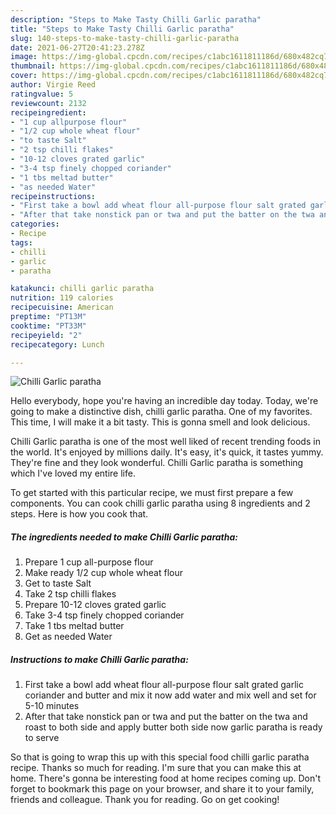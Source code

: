 ```yaml
---
description: "Steps to Make Tasty Chilli Garlic paratha"
title: "Steps to Make Tasty Chilli Garlic paratha"
slug: 140-steps-to-make-tasty-chilli-garlic-paratha
date: 2021-06-27T20:41:23.278Z
image: https://img-global.cpcdn.com/recipes/c1abc1611811186d/680x482cq70/chilli-garlic-paratha-recipe-main-photo.jpg
thumbnail: https://img-global.cpcdn.com/recipes/c1abc1611811186d/680x482cq70/chilli-garlic-paratha-recipe-main-photo.jpg
cover: https://img-global.cpcdn.com/recipes/c1abc1611811186d/680x482cq70/chilli-garlic-paratha-recipe-main-photo.jpg
author: Virgie Reed
ratingvalue: 5
reviewcount: 2132
recipeingredient:
- "1 cup allpurpose flour"
- "1/2 cup whole wheat flour"
- "to taste Salt"
- "2 tsp chilli flakes"
- "10-12 cloves grated garlic"
- "3-4 tsp finely chopped coriander"
- "1 tbs meltad butter"
- "as needed Water"
recipeinstructions:
- "First take a bowl add wheat flour all-purpose flour salt grated garlic coriander and butter and mix it now add water and mix well and set for 5-10 minutes"
- "After that take nonstick pan or twa and put the batter on the twa and roast to both side and apply butter both side now garlic paratha is ready to serve"
categories:
- Recipe
tags:
- chilli
- garlic
- paratha

katakunci: chilli garlic paratha 
nutrition: 119 calories
recipecuisine: American
preptime: "PT13M"
cooktime: "PT33M"
recipeyield: "2"
recipecategory: Lunch

---
```



![Chilli Garlic paratha](https://img-global.cpcdn.com/recipes/c1abc1611811186d/680x482cq70/chilli-garlic-paratha-recipe-main-photo.jpg)

Hello everybody, hope you're having an incredible day today. Today, we're going to make a distinctive dish, chilli garlic paratha. One of my favorites. This time, I will make it a bit tasty. This is gonna smell and look delicious.



Chilli Garlic paratha is one of the most well liked of recent trending foods in the world. It's enjoyed by millions daily. It's easy, it's quick, it tastes yummy. They're fine and they look wonderful. Chilli Garlic paratha is something which I've loved my entire life.


To get started with this particular recipe, we must first prepare a few components. You can cook chilli garlic paratha using 8 ingredients and 2 steps. Here is how you cook that.

<!--inarticleads1-->

##### The ingredients needed to make Chilli Garlic paratha:

1. Prepare 1 cup all-purpose flour
1. Make ready 1/2 cup whole wheat flour
1. Get to taste Salt
1. Take 2 tsp chilli flakes
1. Prepare 10-12 cloves grated garlic
1. Take 3-4 tsp finely chopped coriander
1. Take 1 tbs meltad butter
1. Get as needed Water




<!--inarticleads2-->

##### Instructions to make Chilli Garlic paratha:

1. First take a bowl add wheat flour all-purpose flour salt grated garlic coriander and butter and mix it now add water and mix well and set for 5-10 minutes
1. After that take nonstick pan or twa and put the batter on the twa and roast to both side and apply butter both side now garlic paratha is ready to serve




So that is going to wrap this up with this special food chilli garlic paratha recipe. Thanks so much for reading. I'm sure that you can make this at home. There's gonna be interesting food at home recipes coming up. Don't forget to bookmark this page on your browser, and share it to your family, friends and colleague. Thank you for reading. Go on get cooking!
